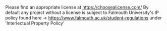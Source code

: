 Please find an appropriate license at https://choosealicense.com/
By default any project without a license is subject to Falmouth University's IP policy found here -> https://www.falmouth.ac.uk/student-regulations under 'Interlectual Property Policy'
